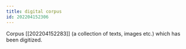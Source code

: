 ```yaml
---
title: digital corpus
id: 202204152306
---
```


Corpus [[202204152283]] (a collection of texts, images etc.) which has been digitized. 
